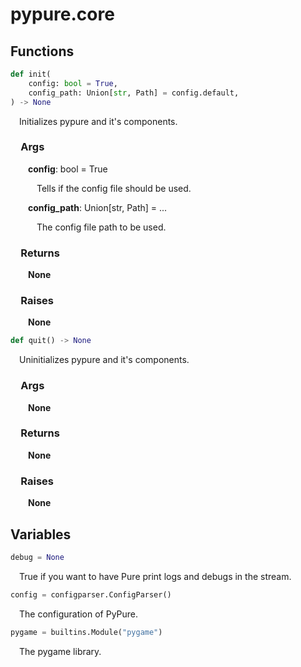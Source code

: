 # pypure.core

## Functions
```py
def init(
    config: bool = True,
    config_path: Union[str, Path] = config.default,
) -> None
```
&emsp;Initializes pypure and it's components.

<h3>&emsp;Args</h3>
&emsp;&emsp;<b>config</b>: bool = True

&emsp;&emsp;&emsp;Tells if the config file should be used.

&emsp;&emsp;<b>config_path</b>: Union[str, Path] = ...

&emsp;&emsp;&emsp;The config file path to be used.

<h3>&emsp;Returns</h3>
&emsp;&emsp;<b>None</b>
<h3>&emsp;Raises</h3>
&emsp;&emsp;<b>None</b>

```py
def quit() -> None
```
&emsp;Uninitializes pypure and it's components.
<h3>&emsp;Args</h3>
&emsp;&emsp;<b>None</b>
<h3>&emsp;Returns</h3>
&emsp;&emsp;<b>None</b>
<h3>&emsp;Raises</h3>
&emsp;&emsp;<b>None</b>

## Variables
```py
debug = None
```
&emsp;True if you want to have Pure print logs and debugs in the stream.

```py
config = configparser.ConfigParser()
```
&emsp;The configuration of PyPure.

```py
pygame = builtins.Module("pygame")
```
&emsp;The pygame library.
